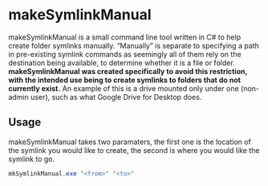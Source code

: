 # makeSymlinkManual
makeSymlinkManual is a small command line tool written in C# to help create folder symlinks manually. “Manually” is separate to specifying a path in pre-existing symlink commands as seemingly all of them rely on the destination being available, to determine whether it is a file or folder. **makeSymlinkManual was created specifically to avoid this restriction, with the intended use being to create symlinks to folders that do not currently exist.** An example of this is a drive mounted only under one (non-admin user), such as what Google Drive for Desktop does.
## Usage
makeSymlinkManual takes two paramaters, the first one is the location of the symlink you would like to create, the second is where you would like the symlink to go.
```powershell
mkSymlinkManual.exe "<from>" "<to>"
```